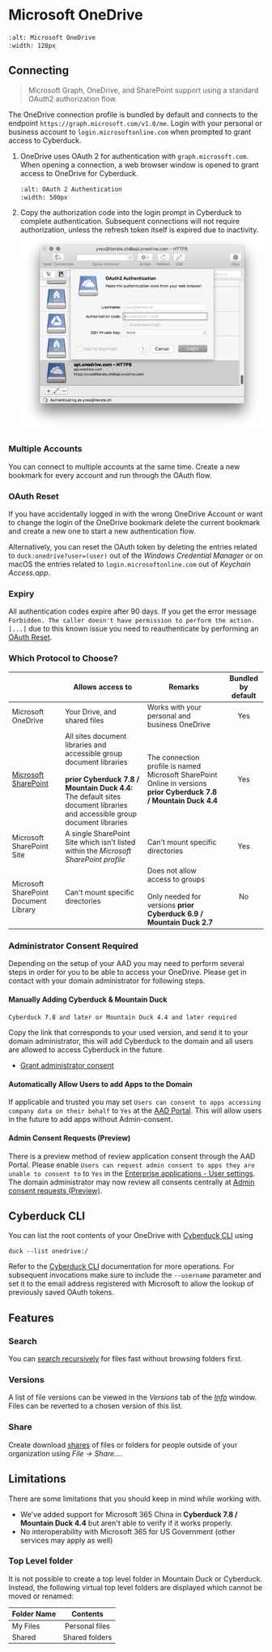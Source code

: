 Microsoft OneDrive
====

```{image} _images/onedrive.png
:alt: Microsoft OneDrive
:width: 128px
```

## Connecting

> Microsoft Graph, OneDrive, and SharePoint support using a standard OAuth2 authorization flow.

The OneDrive connection profile is bundled by default and connects to the endpoint `https://graph.microsoft.com/v1.0/me`. Login with your personal or business account to `login.microsoftonline.com` when prompted to grant access to Cyberduck.

1. OneDrive uses OAuth 2 for authentication with `graph.microsoft.com`. When opening a connection, a web browser window is opened to grant access to OneDrive for Cyberduck.
	```{image} _images/Microsoft_OneDrive_OAuth_Authorization.png
	:alt: OAuth 2 Authentication
	:width: 500px
	``` 
2. Copy the authorization code into the login prompt in Cyberduck to complete authentication. Subsequent connections will not require authorization, unless the refresh token itself is expired due to inactivity.
![OAuth 2 Prompt](_images/OneDrive_OAuth_2_Authorization.png)

### Multiple Accounts

You can connect to multiple accounts at the same time. Create a new bookmark for every account and run through the OAuth flow.

### OAuth Reset

If you have accidentally logged in with the wrong OneDrive Account or want to change the login of the OneDrive bookmark delete the current bookmark and create a new one to start a new authentication flow.

Alternatively, you can reset the OAuth token by deleting the entries related to `duck:onedrive?user=(user)` out of the *Windows Credential Manager* or on macOS the entries related to `login.microsoftonline.com` out of *Keychain Access.app*.

### Expiry

All authentication codes expire after 90 days. If you get the error message `Forbidden. The caller doesn't have permission to perform the action. [...]` due to this known issue you need to reauthenticate by performing an [OAuth Reset](#oauth-reset).

### Which Protocol to Choose?

|  | Allows access to | Remarks | Bundled by default |
| --- | --- | --- | :---: |
| Microsoft OneDrive | Your Drive, and shared files	| Works with your personal and business OneDrive | Yes |
| [Microsoft SharePoint](sharepoint.md) | All sites document libraries and accessible group document libraries<br/><br/>**prior Cyberduck 7.8 / Mountain Duck 4.4:** The default sites document libraries and accessible group document libraries | The connection profile is named Microsoft SharePoint Online in versions **prior Cyberduck 7.8 / Mountain Duck 4.4** | Yes |
| Microsoft SharePoint Site | A single SharePoint Site which isn't listed within the *Microsoft SharePoint profile* | Can't mount specific directories | Yes |
| Microsoft SharePoint Document Library	| Can't mount specific directories | Does not allow access to groups<br/><br/>Only needed for versions **prior Cyberduck 6.9 / Mountain Duck 2.7** | No |

### Administrator Consent Required

Depending on the setup of your AAD you may need to perform several steps in order for you to be able to access your OneDrive. Please get in contact with your domain administrator for following steps.

#### Manually Adding Cyberduck & Mountain Duck

```{Important}
Cyberduck 7.8 and later or Mountain Duck 4.4 and later required
```

Copy the link that corresponds to your used version, and send it to your domain administrator, this will add Cyberduck to the domain and all users are allowed to access Cyberduck in the future.

* [Grant administrator consent](https://login.microsoftonline.com/organizations/v2.0/adminconsent?client_id=f40bc18f-cd02-4212-b7f1-15243e4e2ad3&redirect_uri=https://cyberduck.io/oauth&scope=sites.readwrite.all%20files.readwrite.all%20offline_access%20user.read)

#### Automatically Allow Users to add Apps to the Domain

If applicable and trusted you may set `Users can consent to apps accessing company data on their behalf` to `Yes` at the [AAD Portal](https://aad.portal.azure.com/#blade/Microsoft_AAD_IAM/StartboardApplicationsMenuBlade/UserSettings). This will allow users in the future to add apps without Admin-consent.

#### Admin Consent Requests (Preview)

There is a preview method of review application consent through the AAD Portal. Please enable `Users can request admin consent to apps they are unable to consent to` to `Yes` in the [Enterprise applications - User settings](https://aad.portal.azure.com/#blade/Microsoft_AAD_IAM/StartboardApplicationsMenuBlade/UserSettings). The domain administrator may now review all consents centrally at [Admin consent requests (Preview)](https://aad.portal.azure.com/#blade/Microsoft_AAD_IAM/StartboardApplicationsMenuBlade/AccessRequests).

## Cyberduck CLI

You can list the root contents of your OneDrive with [Cyberduck CLI](https://duck.sh/) using

	duck --list onedrive:/

Refer to the [Cyberduck CLI](../cli/index.md) documentation for more operations. For subsequent invocations make sure to include the `--username` parameter and set it to the email address registered with Microsoft to allow the lookup of previously saved OAuth tokens.

## Features
### Search

You can [search recursively](../cyberduck/browser.md#filter-and-search) for files fast without browsing folders first.

### Versions

A list of file versions can be viewed in the *Versions* tab of the *[Info](../cyberduck/info.md#versions)* window. Files can be reverted to a chosen version of this list. 

### Share

Create download [shares](../cyberduck/share.md#onedrive--sharepoint) of files or folders for people outside of your organization using *File → Share...*.

## Limitations

There are some limitations that you should keep in mind while working with.

- We've added support for Microsoft 365 China in **Cyberduck 7.8 / Mountain Duck 4.4** but aren't able to verify if it works properly.
- No interoperability with Microsoft 365 for US Government (other services may apply as well)

### Top Level folder
It is not possible to create a top level folder in Mountain Duck or Cyberduck. Instead, the following virtual top level folders are displayed which cannot be moved or renamed:

| Folder Name |    Contents    |
|-------------|:--------------:|
| My Files    | Personal files |
| Shared      | Shared folders |
